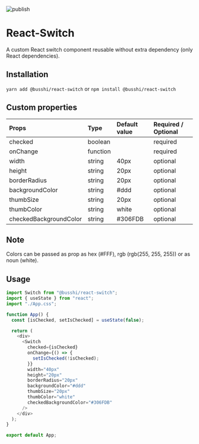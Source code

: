 ![publish](https://github.com/busshi/npm-react-switch/actions/workflows/publish.yml/badge.svg)

# React-Switch

A custom React switch component reusable without extra dependency (only React dependencies).

## Installation

`yarn add @busshi/react-switch` or `npm install @busshi/react-switch`

## Custom properties

| Props                  | Type     | Default value | Required / Optional |
| :--------------------- | :------- | :------------ | :------------------ |
| checked                | boolean  |               | required            |
| onChange               | function |               | required            |
| width                  | string   | 40px          | optional            |
| height                 | string   | 20px          | optional            |
| borderRadius           | string   | 20px          | optional            |
| backgroundColor        | string   | #ddd          | optional            |
| thumbSize              | string   | 20px          | optional            |
| thumbColor             | string   | white         | optional            |
| checkedBackgroundColor | string   | #306FDB       | optional            |

## Note

Colors can be passed as prop as hex (#FFF), rgb (rgb(255, 255, 255)) or as noun (white).

## Usage

```js
import Switch from "@busshi/react-switch";
import { useState } from "react";
import "./App.css";

function App() {
  const [isChecked, setIsChecked] = useState(false);

  return (
    <div>
      <Switch
        checked={isChecked}
        onChange={() => {
          setIsChecked(!isChecked);
        }}
        width="40px"
        height="20px"
        borderRadius="20px"
        backgroundColor="#ddd"
        thumbSize="20px"
        thumbColor="white"
        checkedBackgroundColor="#306FDB"
      />
    </div>
  );
}

export default App;
```
